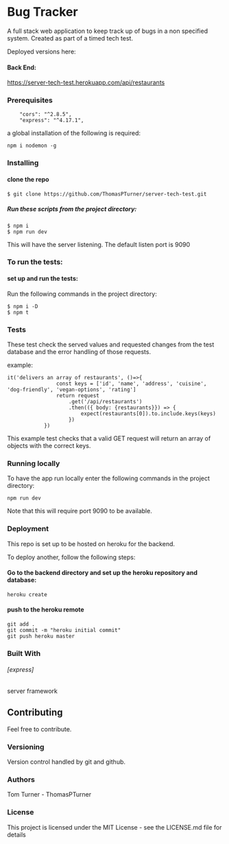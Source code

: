 # Bug Tracker

A full stack web application to keep track up of bugs in a non specified system.
Created as part of a timed tech test.

Deployed versions here:

#### Back End:

https://server-tech-test.herokuapp.com/api/restaurants

### Prerequisites

```
    "cors": "^2.8.5",
    "express": "^4.17.1",
```

a global installation of the following is required:

``
npm i nodemon -g
``

### Installing

#### clone the repo

```
$ git clone https://github.com/ThomasPTurner/server-tech-test.git
```

##### Run these scripts from the project directory:

```
$ npm i
$ npm run dev
```
This will have the server listening. The default listen port is 9090

### To run the tests:

#### set up and run the tests:

Run the following commands in the project directory:

```
$ npm i -D
$ npm t
```

### Tests
These test check the served values and requested changes from the test database and the error handling of those requests.

example:

```
it('delivers an array of restaurants', ()=>{
                const keys = ['id', 'name', 'address', 'cuisine', 'dog-friendly', 'vegan-options', 'rating'] 
                return request
                    .get('/api/restaurants')
                    .then(({ body: {restaurants}}) => {
                        expect(restaurants[0]).to.include.keys(keys)
                    })
            })
```

This example test checks that a valid GET request will return an array of objects with the correct keys.

### Running locally

To have the app run locally enter the following commands in the project directory:

```
npm run dev
```

Note that this will require port 9090 to be available.

### Deployment
This repo is set up to be hosted on heroku for the backend.

To deploy another, follow the following steps:

#### Go to the backend directory and set up the heroku repository and database:

```
heroku create
```

#### push to the heroku remote

```
git add .
git commit -m "heroku initial commit"
git push heroku master

```


### Built With

###### [express]
server framework

## Contributing
Feel free to contribute.

### Versioning
Version control handled by git and github.

### Authors
Tom Turner - ThomasPTurner

### License
This project is licensed under the MIT License - see the LICENSE.md file for details
